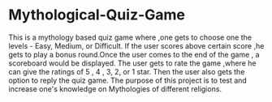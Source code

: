 # Mythological-Quiz-Game

This is a mythology based quiz game where ,one gets to choose one the
levels - Easy, Medium, or Difficult. If the user scores above certain score ,he
gets to play a bonus round.Once the user comes to the end of the game , a
scoreboard would be displayed. The user gets to rate the game ,where he can
give the ratings of 5 , 4 , 3, 2, or 1 star. Then the user also gets the option to
reply the quiz game.
The purpose of this project is to test and increase one's knowledge on
Mythologies of different religions.
